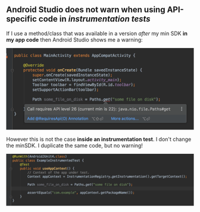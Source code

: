 ## Android Studio does not warn when using API-specific code in *instrumentation tests*


If I use a method/class that was available in a version *after* my min SDK **in my app code** then Android Studio shows me a warning:


![](image1.png)

However this is not the case **inside an instrumentation test**. I don't change the minSDK. I duplicate the same code, but no warning!

![](image2.png)
